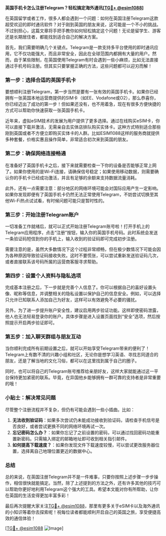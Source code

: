 **英国手机卡怎么注册Telegram？轻松搞定海外通讯[[TG💪+ @esim1088](https://t.me/s/esim1088)]**

在英国留学或者工作，很多人都会遇到一个问题：如何在英国注册Telegram这款超受欢迎的即时通讯软件？对于刚到英国的朋友来说，这可能是一个不小的挑战。不过别担心，这篇文章将手把手教你如何轻松搞定这个问题！无论是留学生、游客还是长期居住者，都能找到适合自己的解决方案。

首先，我们需要明确几个关键点。Telegram是一款支持多平台使用的即时通讯应用，它不仅功能强大，而且非常安全，因此在全球范围内都拥有大量的用户。然而，由于某些限制，在英国使用Telegram有时会遇到一些小麻烦，比如无法直接通过手机号码注册。但其实只要掌握正确的方法，这些问题都可以迎刃而解！

### 第一步：选择合适的英国手机卡

要想顺利注册Telegram，第一步当然是要有一张有效的英国手机卡。如果你已经拥有一张英国本地运营商提供的SIM卡（如EE、Vodafone或O2），那么恭喜你，你已经迈出了成功的第一步！但如果还没有，也不用着急，现在有很多方便快捷的方式可以帮助你快速获取一张英国手机卡。

近年来，虚拟eSIM技术的发展为用户提供了更多选择。通过在线购买eSIM卡，你可以直接下载并激活，无需亲自去实体店排队购买实体卡。这种方式特别适合那些刚到英国或者不方便立即购买实体卡的人群。比如ESIM1088这样的服务商就提供多种套餐，价格实惠且操作简单，非常适合初次来到英国的朋友。

### 第二步：确保网络连接畅通

在准备好了英国手机卡之后，接下来就需要检查一下你的设备是否能够正常上网了。如果你使用的是Wi-Fi连接，请确保信号稳定；如果使用移动数据，则需要确认你的手机卡已经成功激活，并且有足够的余额来支持数据流量消耗。

此外，还有一点需要注意：部分地区的网络环境可能会对国际应用产生一定影响。如果你发现即便有了英国手机卡仍然无法正常使用Telegram，不妨尝试切换至其他Wi-Fi热点试试看，有时候问题可能只是暂时性的。

### 第三步：开始注册Telegram账户

一切准备工作就绪后，就可以正式开始注册Telegram账号啦！打开手机上的Telegram应用程序，点击“注册”按钮，输入你的英国手机号码。此时系统会发送一条验证码短信到你的手机上，输入收到的验证码即可完成初步注册。

需要注意的是，虽然大多数情况下这个过程非常顺畅，但在极少数情况下可能会因为各种原因导致验证码接收失败。这时不要慌张，可以尝试重新发送验证码几次，或者直接联系该号码所属的运营商客服寻求帮助。

### 第四步：设置个人资料与隐私选项

完成基本注册之后，下一步就是完善个人信息了。你可以根据自己的喜好设置头像、昵称等信息，并调整相关的隐私设置以保护自己的信息安全。例如，可以选择只允许已知联系人添加自己为好友，这样可以有效避免不必要的骚扰。

另外，为了进一步提升账户安全性，建议启用两步验证功能。这样即使密码泄露，他人也无法轻易登录你的账户。具体步骤是进入设置页面找到“安全”选项，然后按照提示开启两步验证即可。

### 第五步：加入聊天群组与朋友互动

当你顺利完成所有前期设置之后，就可以开始享受Telegram带来的便利了！Telegram上有数不清的兴趣小组和社区，无论你是想学习英语、寻找志同道合的朋友，还是了解当地的文化习俗，都可以在这里找到属于自己的圈子。

同时，也可以将自己的Telegram账号推荐给亲朋好友，这样大家就能通过这一平台保持更加紧密的联系。毕竟，在异国他乡能够拥有一群可靠的支持者是非常重要的哦！

### 小贴士：解决常见问题

尽管整个注册流程并不复杂，但仍有可能会遇到一些小插曲。比如：

1. **无法收到验证码**：如果多次尝试仍未能成功接收到验证码，请检查手机信号是否良好，或者尝试更换不同的网络环境再试一次。
2. **忘记密码怎么办？**：如果你忘记了之前设置的密码，可以通过找回密码功能重置新密码。只需输入绑定的邮箱地址即可收到相关指引邮件。
3. **如何提高下载速度？**：如果你发现文件下载速度较慢，可以尝试更改服务器位置，选择离自己地理位置更近的数据中心。

### 总结

总的来说，在英国注册Telegram并不是一件难事，只要你按照上述步骤一步步操作，相信很快就能搞定。当然，除了上述提到的方法之外，还有许多其他的技巧可以帮助你更好地利用Telegram这个强大的工具。希望本文能对你有所帮助，让你在英国的生活变得更加丰富多彩！

最后再次提醒大家关注[TG💪+ @esim1088](https://t.me/s/esim1088)，那里有更多关于eSIM卡以及海外通讯的小知识等着你去探索呢！祝每位读者都能顺利开启自己的英国之旅，享受便捷高效的通信体验！

[[TG💪+ @esim1088](https://t.me/s/esim1088) ![Image](https://i.postimg.cc/4NQfJmqS/Snipaste-2025-05-13-00-14-12.png)]
